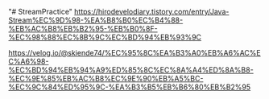 "# StreamPractice" 
https://hirodevelodiary.tistory.com/entry/Java-Stream%EC%9D%98-%EA%B8%B0%EC%B4%88-%EB%AC%B8%EB%B2%95-%EB%B0%8F-%EC%98%88%EC%8B%9C%EC%BD%94%EB%93%9C


https://velog.io/@skiende74/%EC%95%8C%EA%B3%A0%EB%A6%AC%EC%A6%98-%EC%BD%94%EB%94%A9%ED%85%8C%EC%8A%A4%ED%8A%B8-%EC%9E%85%EB%AC%B8%EC%9E%90%EB%A5%BC-%EC%9C%84%ED%95%9C-%EA%B3%B5%EB%B6%80%EB%B2%95
